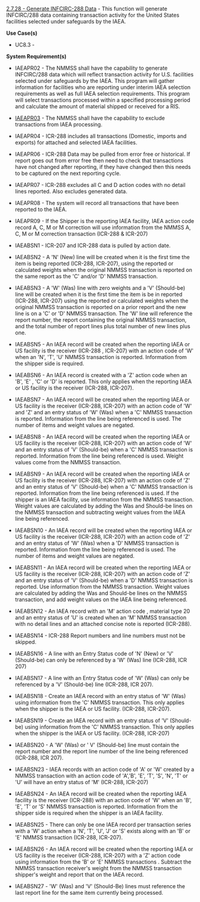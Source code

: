 <a href="https://dev.azure.com/Link-Technologies/NMMSS%20Requirements/_workitems/edit/325/" target="_blank">2.7.28 - Generate INFCIRC-288 Data</a> - This function will generate INFCIRC/288 data containing transaction activity for the United States facilities selected under safeguards by the IAEA.



**Use Case(s)**

- UC8.3 - 

**System Requirement(s)**

- IAEAPR02 - The NMMSS shall have the capability to generate INFCIRC/288 data which will reflect transaction activity for U.S. facilities selected under safeguards by the IAEA. This program will gather information for facilities who are reporting under interim IAEA selection requirements as well as full IAEA selection requirements. This program will select transactions processed within a specified processing period and calculate the amount of material shipped or received for a RIS.

- <a href="https://dev.azure.com/Link-Technologies/NMMSS%20Requirements/_workitems/edit/642/" target="_blank">IAEAPR03</a> - The NMMSS shall have the capability to exclude transactions from IAEA processing.

- IAEAPR04 - ICR-288 includes all transactions (Domestic, imports and exports) for attached and selected IAEA facilities.

- IAEAPR06 - ICR-288 Data may be pulled from error free or historical. If report goes out from error free then need to check that transactions have not changed after reporting, if they have changed then this needs to be captured on the next reporting cycle.

- IAEAPR07 - ICR-288 excludes all C and D action codes with no detail lines reported. Also excludes generated data.

- IAEAPR08 - The system will record all transactions that have been reported to the IAEA.

- IAEAPR09 - If the Shipper is the reporting IAEA facility, IAEA action code record A, C, M or M correction will use information from the NMMSS A, C, M or M correction transaction (ICR-288 & ICR-207)

- IAEABSN1 - ICR-207 and ICR-288 data is pulled by action date.

- IAEABSN2 - A 'N' (New) line will be created when it is the first time the item is being reported (ICR-288, ICR-207), using the reported or calculated weights when the original NMMSS transaction is reported on the same report as the 'C' and/or 'D' NMMSS transaction.

- IAEABSN3 - A 'W' (Was) line with zero weights and a 'V' (Should-be) line will be created when it is the first time the item is be in reported (ICR-288, ICR-207) using the reported or calculated weights when the original NMMSS transaction is reported on a prior report and the new line is on a 'C' or 'D' NMMSS transaction.  The 'W' line will reference the report number, the report containing the original NMMSS transaction, and the total number of report lines plus total number of new lines plus one.

- IAEABSN5 - An IAEA record will be created when the reporting IAEA or US facility is the receiver (ICR-288 , ICR-207) with an action code of 'W' when an 'N', 'T', 'U' NMMSS transaction is reported.  Information from the shipper side is required.

- IAEABSN6 - An IAEA record is created with a 'Z' action code when an 'B', 'E' , 'C' or 'D' is reported.  This only applies when the reporting IAEA or US facility is the receiver (ICR-288, ICR-207).

- IAEABSN7 - An IAEA record will be created when the reporting IAEA or US facility is the receiver (ICR-288, ICR-207) with an action code of 'W' and 'Z' and an entry status of 'W' (Was) when a 'C' NMMSS transaction is reported. Information from the line being referenced is used.  The number of items and weight values are negated.

- IAEABSN8 - An IAEA record will be created when the reporting IAEA or US facility is the receiver (ICR-288, ICR-207) with an action code of 'W' and an entry status of 'V' (Should-be) when a 'C' NMMSS transaction is reported.  Information from the line being referenced is used. Weight values come from the NMMSS transaction.

- IAEABSN9 - An IAEA record will be created when the reporting IAEA or US facility is the receiver (ICR-288, ICR-207) with an action code of 'Z' and an entry status of 'V' (Should-be) when a 'C' NMMSS transaction is reported.  Information from the line being referenced is used. If the shipper is an IAEA facility, use information from the NMMSS transaction. Weight values are calculated by adding the Was and Should-be lines on the NMMSS transaction and subtracting weight values from the IAEA line being referenced.

- IAEABSN10 - An IAEA record will be created when the reporting IAEA or US facility is the receiver (ICR-288, ICR-207) with an action code of 'Z' and an entry status of 'W' (Was) when a 'D' NMMSS transaction is reported.  Information from the line being referenced is used.  The number of items and weight values are negated.

- IAEABSN11 - An IAEA record will be created when the reporting IAEA or US facility is the receiver (ICR-288, ICR-207) with an action code of 'Z' and an entry status of 'V' (Should-be) when a 'D' NMMSS transaction is reported.  Use information from the NMMSS transaction. Weight values are calculated by adding the Was and Should-be lines on the NMMSS transaction, and add weight values on the IAEA line being referenced.

- IAEABSN12 - An IAEA record with an 'M' action code , material type 20 and an entry status of 'U' is created when an 'M' NMMSS transaction with no detail lines and an attached concise note is reported (ICR-288).

- IAEABSN14 - ICR-288 Report numbers and line numbers must not be skipped.

- IAEABSN16 - A line with an Entry Status code of 'N' (New) or 'V' (Should-be) can only be referenced by a 'W' (Was) line (ICR-288, ICR 207)

- IAEABSN17 - A line with an Entry Status code of 'W' (Was) can only be referenced by a 'V' (Should-be) line (ICR-288, ICR 207).

- IAEABSN18 - Create an IAEA record with an entry status of 'W' (Was) using information from the 'C' NMMSS transaction. This only applies when the shipper is the IAEA or US facility.  (ICR-288, ICR-207).

- IAEABSN19 - Create an IAEA record with an entry status of 'V' (Should-be) using information from the 'C' NMMSS transaction.  This only applies when the shipper is the IAEA or US facility. (ICR-288, ICR-207)

- IAEABSN20 - A 'W' (Was) or ' V' (Should-be) line must contain the report number and the report line number of the line being referenced (ICR-288, ICR 207).

- IAEABSN23 - IAEA records with an action code of 'A' or 'W' created by a NMMSS transaction with an action code of 'A','B', 'E', 'T', 'S', 'N', 'T' or 'U' will have an entry status of 'M' (ICR-288, ICR-207)

- IAEABSN24 - An IAEA record will be created when the reporting IAEA facility is the receiver (ICR-288) with an action code of 'W' when an 'B', 'E', 'T' or 'S' NMMSS transaction is reported.  Information from the shipper side is required when the shipper is an IAEA facility.

- IAEABSN25 - There can only be one IAEA record per transaction series with a 'W' action when a 'N', 'T', 'U', 'J' or 'S' exists along with an 'B' or 'E' NMMSS transaction (ICR-288, ICR-207).

- IAEABSN26 - An IAEA record will be created when the reporting IAEA or US facility is the receiver (ICR-288, ICR-207) with a 'Z' action code using information from the 'B' or 'E' NMMSS transactions  . Subtract the NMMSS transaction receiver's weight from the NMMSS transaction shipper's weight and report that on the IAEA record.

- IAEABSN27 - 'W' (Was) and 'V' (Should-Be) lines must reference the last report line for the same item currently being processed.